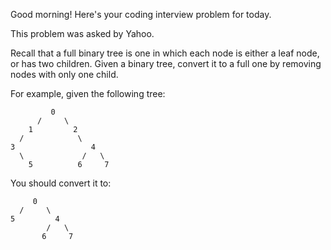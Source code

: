 <div><p>Good morning! Here's your coding interview problem for today.</p>
<p>This problem was asked by Yahoo.</p>
<p>Recall that a full binary tree is one in which each node is either a leaf node, or has two children. Given a binary tree, convert it to a full one by removing nodes with only one child.</p>
<p>For example, given the following tree:</p>
<pre><code>         0
      /     \
    1         2
  /            \
3                 4
  \             /   \
    5          6     7
</code></pre><p>You should convert it to:</p>
<pre><code>     0
  /     \
5         4
        /   \
       6     7
</code></pre>
</div>